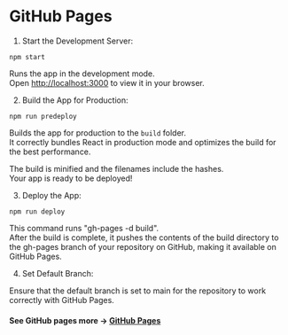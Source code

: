 # GitHub Pages

1. Start the Development Server:
``` 
npm start 
```

Runs the app in the development mode.\
Open [http://localhost:3000](http://localhost:3000) to view it in your browser.

2. Build the App for Production:

``` 
npm run predeploy 
```


Builds the app for production to the `build` folder.\
It correctly bundles React in production mode and optimizes the build for the best performance.

The build is minified and the filenames include the hashes.\
Your app is ready to be deployed!

3. Deploy the App:

```
npm run deploy
``` 
This command runs "gh-pages -d build". \
After the build is complete, it pushes the contents of the build directory to the gh-pages branch of your repository on GitHub, making it available on GitHub Pages.

4. Set Default Branch: 

Ensure that the default branch is set to main for the repository to work correctly with GitHub Pages.

#### See GitHub pages more → [GitHub Pages](https://pages.github.com/)